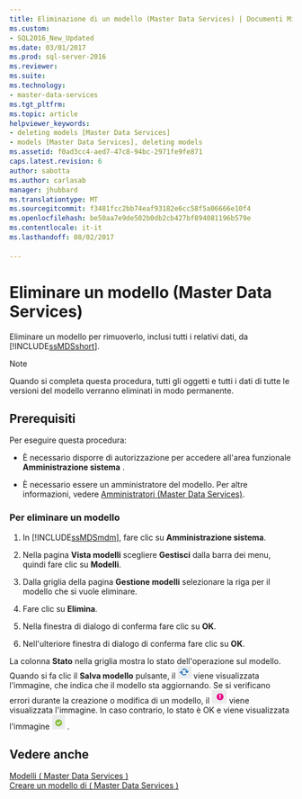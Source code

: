 ```yaml
---
title: Eliminazione di un modello (Master Data Services) | Documenti Microsoft
ms.custom:
- SQL2016_New_Updated
ms.date: 03/01/2017
ms.prod: sql-server-2016
ms.reviewer: 
ms.suite: 
ms.technology:
- master-data-services
ms.tgt_pltfrm: 
ms.topic: article
helpviewer_keywords:
- deleting models [Master Data Services]
- models [Master Data Services], deleting models
ms.assetid: f0ad3cc4-aed7-47c8-94bc-2971fe9fe871
caps.latest.revision: 6
author: sabotta
ms.author: carlasab
manager: jhubbard
ms.translationtype: MT
ms.sourcegitcommit: f3481fcc2bb74eaf93182e6cc58f5a06666e10f4
ms.openlocfilehash: be50aa7e9de502b0db2cb427bf894081196b579e
ms.contentlocale: it-it
ms.lasthandoff: 08/02/2017

---
```

# <a name="delete-a-model-master-data-services"></a>Eliminare un modello (Master Data Services)
  Eliminare un modello per rimuoverlo, inclusi tutti i relativi dati, da [!INCLUDE[ssMDSshort](../includes/ssmdsshort-md.md)].  
  
> [!NOTE]  
>  Quando si completa questa procedura, tutti gli oggetti e tutti i dati di tutte le versioni del modello verranno eliminati in modo permanente.  
  
## <a name="prerequisites"></a>Prerequisiti  
 Per eseguire questa procedura:  
  
-   È necessario disporre di autorizzazione per accedere all'area funzionale **Amministrazione sistema** .  
  
-   È necessario essere un amministratore del modello. Per altre informazioni, vedere [Amministratori &#40;Master Data Services&#41;](../master-data-services/administrators-master-data-services.md).  
  
### <a name="to-delete-a-model"></a>Per eliminare un modello  
  
1.  In [!INCLUDE[ssMDSmdm](../includes/ssmdsmdm-md.md)], fare clic su **Amministrazione sistema**.  
  
2.  Nella pagina **Vista modelli** scegliere **Gestisci** dalla barra dei menu, quindi fare clic su **Modelli**.  
  
3.  Dalla griglia della pagina **Gestione modelli** selezionare la riga per il modello che si vuole eliminare.  
  
4.  Fare clic su **Elimina**.  
  
5.  Nella finestra di dialogo di conferma fare clic su **OK**.  
  
6.  Nell'ulteriore finestra di dialogo di conferma fare clic su **OK**.  
  
 La colonna **Stato** nella griglia mostra lo stato dell'operazione sul modello. Quando si fa clic il **Salva modello** pulsante, il ![aggiornamento](../master-data-services/media/mds-model-status-updating.png "aggiornamento") viene visualizzata l'immagine, che indica che il modello sta aggiornando. Se si verificano errori durante la creazione o modifica di un modello, il ![errore](../master-data-services/media/mds-model-status-error.png "errore") viene visualizzata l'immagine. In caso contrario, lo stato è OK e viene visualizzata l'immagine ![OK](../master-data-services/media/mds-model-status-ok.png "OK") .  
  
## <a name="see-also"></a>Vedere anche  
 [Modelli &#40; Master Data Services &#41;](../master-data-services/models-master-data-services.md)   
 [Creare un modello di &#40; Master Data Services &#41;](../master-data-services/create-a-model-master-data-services.md)  
  
  
